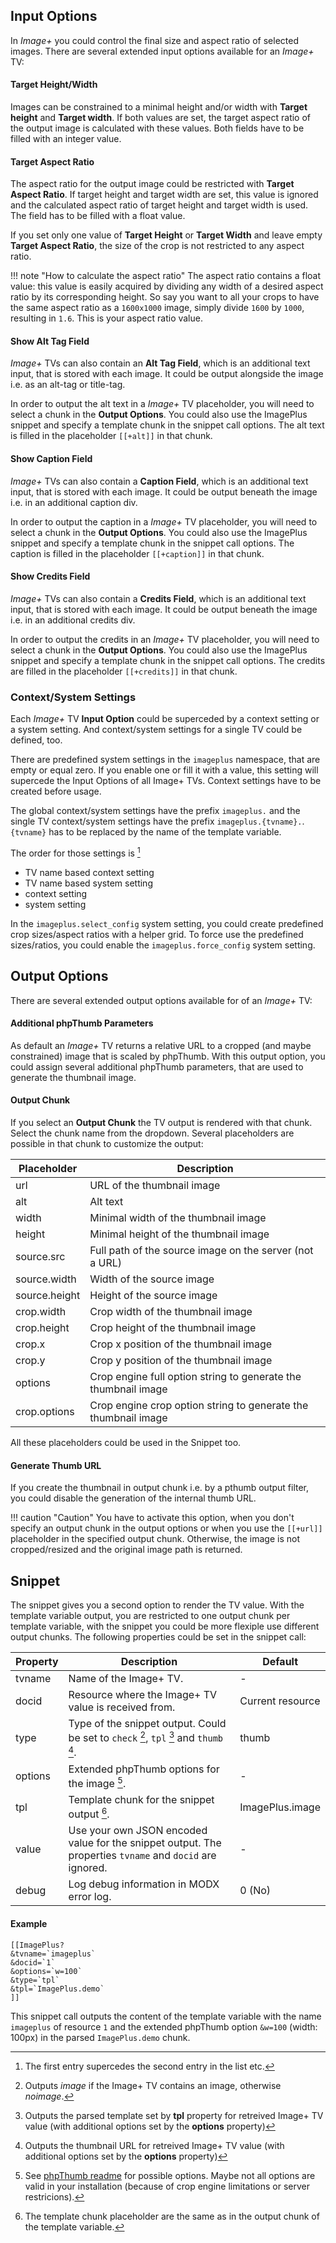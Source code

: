 ## Input Options

In *Image+* you could control the final size and aspect ratio of selected
images. There are several extended input options available for an *Image+* TV:

#### Target Height/Width

Images can be constrained to a minimal height and/or width with **Target
height** and **Target width**. If both values are set, the target aspect ratio
of the output image is calculated with these values. Both fields have to be
filled with an integer value.

#### Target Aspect Ratio

The aspect ratio for the output image could be restricted with **Target Aspect
Ratio**. If target height and target width are set, this value is ignored and
the calculated aspect ratio of target height and target width is used. The field
has to be filled with a float value.

If you set only one value of **Target Height** or **Target Width** and leave
empty **Target Aspect Ratio**, the size of the crop is not restricted to any
aspect ratio.

!!! note "How to calculate the aspect ratio"
    The aspect ratio contains a float value: this value is easily acquired by
    dividing any width of a desired aspect ratio by its corresponding height. So
    say you want to all your crops to have the same aspect ratio as a `1600x1000`
    image, simply divide `1600` by `1000`, resulting in `1.6`. This is your aspect
    ratio value.

#### Show Alt Tag Field

*Image+* TVs can also contain an **Alt Tag Field**, which is an additional text
input, that is stored with each image. It could be output alongside the image
i.e. as an alt-tag or title-tag.

In order to output the alt text in a *Image+* TV placeholder, you will need to
select a chunk in the **Output Options**. You could also use the ImagePlus
snippet and specify a template chunk in the snippet call options. The alt text
is filled in the placeholder `[[+alt]]` in that chunk.

#### Show Caption Field

*Image+* TVs can also contain a **Caption Field**, which is an additional text
input, that is stored with each image. It could be output beneath the image
i.e. in an additional caption div.

In order to output the caption in a *Image+* TV placeholder, you will need to
select a chunk in the **Output Options**. You could also use the ImagePlus
snippet and specify a template chunk in the snippet call options. The caption is
filled in the placeholder `[[+caption]]` in that chunk.

#### Show Credits Field

*Image+* TVs can also contain a **Credits Field**, which is an additional text
input, that is stored with each image. It could be output beneath the image
i.e. in an additional credits div.

In order to output the credits in an *Image+* TV placeholder, you will need to
select a chunk in the **Output Options**. You could also use the ImagePlus
snippet and specify a template chunk in the snippet call options. The credits
are filled in the placeholder `[[+credits]]` in that chunk.

### Context/System Settings

Each *Image+* TV **Input Option** could be superceded by a context setting or a
system setting. And context/system settings for a single TV could be defined,
too. 

There are predefined system settings in the `imageplus` namespace, that are
empty or equal zero. If you enable one or fill it with a value, this setting
will supercede the Input Options of all Image+ TVs. Context settings have to be
created before usage.

The global context/system settings have the prefix `imageplus.` and the single
TV context/system settings have the prefix `imageplus.{tvname}.`. `{tvname}` has
to be replaced by the name of the template variable.

The order for those settings is [^1]

- TV name based context setting
- TV name based system setting
- context setting
- system setting

In the `imageplus.select_config` system setting, you could create predefined
crop sizes/aspect ratios with a helper grid. To force use the predefined
sizes/ratios, you could enable the `imageplus.force_config` system setting.

## Output Options

There are several extended output options available for of an *Image+* TV:

#### Additional phpThumb Parameters

As default an *Image+* TV returns a relative URL to a cropped (and maybe
constrained) image that is scaled by phpThumb. With this output option, you
could assign several additional phpThumb parameters, that are used to generate
the thumbnail image.

#### Output Chunk

If you select an **Output Chunk** the TV output is rendered with that chunk.
Select the chunk name from the dropdown. Several placeholders are possible in
that chunk to customize the output:

| Placeholder   | Description                                                    |
|---------------|----------------------------------------------------------------|
| url           | URL of the thumbnail image                                     |
| alt           | Alt text                                                       |
| width         | Minimal width of the thumbnail image                           |
| height        | Minimal height of the thumbnail image                          |
| source.src    | Full path of the source image on the server (not a URL)        |
| source.width  | Width of the source image                                      |
| source.height | Height of the source image                                     |
| crop.width    | Crop width of the thumbnail image                              |
| crop.height   | Crop height of the thumbnail image                             |
| crop.x        | Crop x position of the thumbnail image                         |
| crop.y        | Crop y position of the thumbnail image                         |
| options       | Crop engine full option string to generate the thumbnail image |
| crop.options  | Crop engine crop option string to generate the thumbnail image |

All these placeholders could be used in the Snippet too.

#### Generate Thumb URL

If you create the thumbnail in output chunk i.e. by a pthumb output filter, you
could disable the generation of the internal thumb URL.

!!! caution "Caution"
    You have to activate this option, when you don't specify an output chunk in
    the output options or when you use the `[[+url]]` placeholder in the specified
    output chunk. Otherwise, the image is not cropped/resized and the original
    image path is returned.

## Snippet

The snippet gives you a second option to render the TV value. With the template
variable output, you are restricted to one output chunk per template variable,
with the snippet you could be more flexiple use different output chunks. The
following properties could be set in the snippet call:

| Property | Description                                                                                              | Default          |
|----------|----------------------------------------------------------------------------------------------------------|------------------|
| tvname   | Name of the Image+ TV.                                                                                   | -                |
| docid    | Resource where the Image+ TV value is received from.                                                     | Current resource |
| type     | Type of the snippet output. Could be set to `check` [^2], `tpl` [^3] and `thumb` [^4].                   | thumb            |
| options  | Extended phpThumb options for the image [^5].                                                            | -                |
| tpl      | Template chunk for the snippet output [^6].                                                              | ImagePlus.image  |
| value    | Use your own JSON encoded value for the snippet output. The properties `tvname` and `docid` are ignored. | -                |
| debug    | Log debug information in MODX error log.                                                                 | 0 (No)           |

#### Example

```
[[ImagePlus?
&tvname=`imageplus`
&docid=`1`
&options=`w=100`
&type=`tpl`
&tpl=`ImagePlus.demo`
]]
```

This snippet call outputs the content of the template variable with the name
`imageplus` of resource `1` and the extended phpThumb option `&w=100` (width:
100px) in the parsed `ImagePlus.demo` chunk.

[^1]: The first entry supercedes the second entry in the list etc.
[^2]: Outputs *image* if the Image+ TV contains an image, otherwise *noimage*.
[^3]: Outputs the parsed template set by **tpl** property for retreived Image+ TV value (with additional options set by the **options** property)
[^4]: Outputs the thumbnail URL for retreived Image+ TV value (with additional options set by the **options** property)
[^5]: See [phpThumb readme](http://phpthumb.sourceforge.net/demo/docs/phpthumb.readme.txt) for possible options. Maybe not all options are valid in your installation (because of crop engine limitations or server restricions).
[^6]: The template chunk placeholder are the same as in the output chunk of the template variable.
